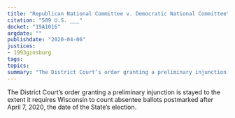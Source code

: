```yaml
---
title: "Republican National Committee v. Democratic National Committee"
citation: "589 U.S. ___"
docket: "19A1016"
argdate: ""
publishdate: "2020-04-06"
justices:
- 1993ginsburg
tags:
topics:
summary: "The District Court’s order granting a preliminary injunction is stayed to the extent it requires Wisconsin to count absentee ballots postmarked after April 7, 2020, the date of the State’s election."
---
```

The District Court’s order granting a preliminary injunction is stayed to the extent it requires Wisconsin to count absentee ballots postmarked after April 7, 2020, the date of the State’s election.
